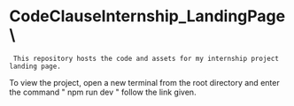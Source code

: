 # CodeClauseInternship_LandingPage\
     This repository hosts the code and assets for my internship project landing page.
To view the project, open a new terminal from the root directory and enter the command " npm run dev " follow the link given. 
